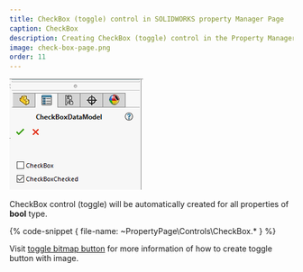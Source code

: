 ```yaml
---
title: CheckBox (toggle) control in SOLIDWORKS property Manager Page
caption: CheckBox
description: Creating CheckBox (toggle) control in the Property Manager Page using xCAD framework
image: check-box-page.png
order: 11
---
```

![Check boxes](check-box-page.png)

CheckBox control (toggle) will be automatically created for all properties of **bool** type.

{% code-snippet { file-name: ~PropertyPage\Controls\CheckBox.* } %}

Visit [toggle bitmap button](../bitmap-button#toggle) for more information of how to create toggle button with image.
